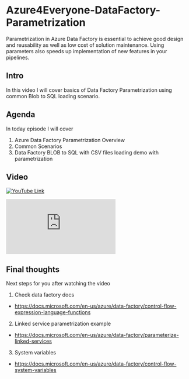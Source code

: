 # Azure4Everyone-DataFactory-Parametrization


Parametrization in Azure Data Factory is essential to achieve good design and reusability as well as low cost of solution maintenance. Using parameters also speeds up implementation of new features in your pipelines. <!--more--> 

## Intro
In this video I will cover basics of Data Factory Parametrization using common Blob to SQL loading scenario.

## Agenda
In today episode I will cover

1. Azure Data Factory Parametrization Overview
2. Common Scenarios
3. Data Factory BLOB to SQL with CSV files loading demo with parametrization

## Video

[![YouTube Link](https://azure4everyone.com/images/youtube/azure-data-factory-params.jpg)](https://youtu.be/pISBgwrdxPM)
<iframe class="youtube" frameborder="0" allowfullscreen src="https://www.youtube.com/embed/pISBgwrdxPM"></iframe>

## Final thoughts
Next steps for you after watching the video

1. Check data factory docs 
 - https://docs.microsoft.com/en-us/azure/data-factory/control-flow-expression-language-functions
2. Linked service parametrization example
 - https://docs.microsoft.com/en-us/azure/data-factory/parameterize-linked-services
3. System variables
 - https://docs.microsoft.com/en-us/azure/data-factory/control-flow-system-variables
